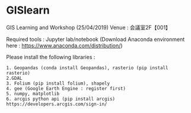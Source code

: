 # GISlearn
GIS Learning and Workshop (25/04/2019)
Venue : 会議室2F【001】

Required tools : Jupyter lab/notebook (Download Anaconda environment here : https://www.anaconda.com/distribution/)

Please install the following libraries : 

    1. Geopandas (conda install Geopandas), rasterio (pip install rasterio)
    2.GDAL 
    3. Folium (pip install folium), shapely
    4. gee (Google Earth Engine : register first) 
    5. numpy, matplotlib
    6. arcgis python api (pip install arcgis) https://developers.arcgis.com/sign-in/


